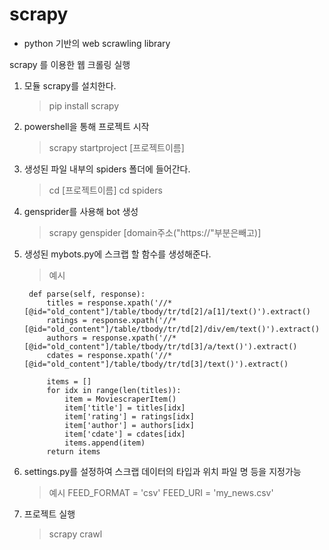 # scrapy
- python 기반의 web scrawling library

scrapy 를 이용한 웹 크롤링 실행

1. 모듈 scrapy를 설치한다.
    > pip install scrapy
2. powershell을 통해 프로젝트 시작 
    > scrapy startproject [프로젝트이름]
3. 생성된 파일 내부의 spiders 폴더에 들어간다.
    > cd [프로젝트이름]
    > cd spiders
4. gensprider를 사용해 bot 생성
    > scrapy genspider [domain주소("https://"부분은빼고)]
5. 생성된 mybots.py에 스크랩 할 함수를 생성해준다.
    > 예시
    
        def parse(self, response):
            titles = response.xpath('//*[@id="old_content"]/table/tbody/tr/td[2]/a[1]/text()').extract()
            ratings = response.xpath('//*[@id="old_content"]/table/tbody/tr/td[2]/div/em/text()').extract()
            authors = response.xpath('//*[@id="old_content"]/table/tbody/tr/td[3]/a/text()').extract()
            cdates = response.xpath('//*[@id="old_content"]/table/tbody/tr/td[3]/text()').extract()
            
            items = []
            for idx in range(len(titles)):
                item = MoviescraperItem()
                item['title'] = titles[idx]
                item['rating'] = ratings[idx]
                item['author'] = authors[idx]
                item['cdate'] = cdates[idx]
                items.append(item)
            return items
6. settings.py를 설정하여 스크랩 데이터의 타입과 위치 파일 명 등을 지정가능
    > 예시
    FEED_FORMAT = 'csv'
    FEED_URI = 'my_news.csv'

7. 프로젝트 실행
    > scrapy crawl